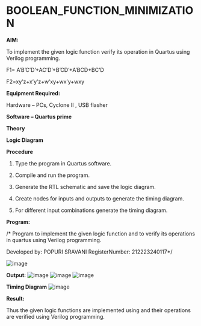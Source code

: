 # BOOLEAN_FUNCTION_MINIMIZATION

**AIM:**

To implement the given logic function verify its operation in Quartus using Verilog programming.

F1= A’B’C’D’+AC’D’+B’CD’+A’BCD+BC’D 

F2=xy’z+x’y’z+w’xy+wx’y+wxy

**Equipment Required:**

Hardware – PCs, Cyclone II , USB flasher

**Software – Quartus prime**

**Theory**

**Logic Diagram**

**Procedure**

1.	Type the program in Quartus software.

2.	Compile and run the program.

3.	Generate the RTL schematic and save the logic diagram.

4.	Create nodes for inputs and outputs to generate the timing diagram.

5.	For different input combinations generate the timing diagram.


**Program:**

/* Program to implement the given logic function and to verify its operations in quartus using Verilog programming. 

Developed by:  POPURI SRAVANI RegisterNumber: 212223240117*/

![image](https://github.com/sravanipopuri2006/BOOLEAN_FUNCTION_MINIMIZATION/assets/139778301/19bf3e5e-0a89-42b4-8122-83b1a128241b)




**Output:**
![image](https://github.com/sravanipopuri2006/BOOLEAN_FUNCTION_MINIMIZATION/assets/139778301/e1def1a0-3e7a-4d7b-ab9f-9e1317e374ae)
![image](https://github.com/sravanipopuri2006/BOOLEAN_FUNCTION_MINIMIZATION/assets/139778301/9b9adeed-0eb4-46c2-a4c7-e12b0f9f7657)
![image](https://github.com/sravanipopuri2006/BOOLEAN_FUNCTION_MINIMIZATION/assets/139778301/d6597557-88ef-4a1d-856d-69a1f1242ae9)






**Timing Diagram**
![image](https://github.com/sravanipopuri2006/BOOLEAN_FUNCTION_MINIMIZATION/assets/139778301/cd02ac90-fcbd-4779-a19e-8edc83929af9)


**Result:**

Thus the given logic functions are implemented using and their operations are verified using Verilog programming.

